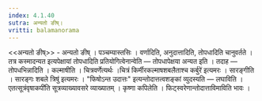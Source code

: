 ```yaml
---
index: 4.1.40
sutra: अन्यतो ङीष्।
vritti: balamanorama
---
```


<<अन्यतो ङीष्>> - अन्यतो ङीष् । पञ्चम्यास्तसिः । वर्णादिति, अनुदात्तादिति, तोपधादिति चानुवर्तते । तत्र कस्मादन्यत इत्यपेक्षायां तोपधादिति प्रतियोगित्वेनान्वेति — तोपधापेक्षया अन्यत इति । तदाह — तोपधभिन्नादिति । कल्माषीति । चित्रवर्णेत्यर्थः ।चित्रं किर्मीरकल्माषशबलैताश्च कर्बुरे॑ इत्यमरः । सारङ्गीति । सारङ्गः शबले त्रिषु॑ इत्यमरः । "फिषोऽन्त उदात्तः" इत्यन्तोदात्तत्वशङ्कां व्युदस्यति — लघाविति । एतत्सूत्रंवृषाकपी॑ति सूत्रव्याख्यावसरे व्याख्यातम् । कृष्णा कपिलेति । फिट्स्वरेणान्तोदात्ताविमाविति भावः ।
